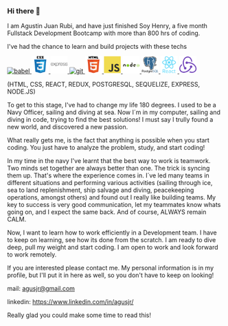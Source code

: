 ### Hi there 👋
I am Agustin Juan Rubi, and have just finished Soy Henry, a five month Fullstack Development Bootcamp with more than 800 hrs of coding.

I've had the chance to learn and build projects with these techs 

<p align="left"> <a href="https://babeljs.io/" target="_blank" rel="noreferrer"> <img src="https://www.vectorlogo.zone/logos/babeljs/babeljs-icon.svg" alt="babel" width="40" height="40"/> </a> <a href="https://www.w3schools.com/css/" target="_blank" rel="noreferrer"> <img src="https://raw.githubusercontent.com/devicons/devicon/master/icons/css3/css3-original-wordmark.svg" alt="css3" width="40" height="40"/> </a> <a href="https://expressjs.com" target="_blank" rel="noreferrer"> <img src="https://raw.githubusercontent.com/devicons/devicon/master/icons/express/express-original-wordmark.svg" alt="express" width="40" height="40"/> </a> <a href="https://git-scm.com/" target="_blank" rel="noreferrer"> <img src="https://www.vectorlogo.zone/logos/git-scm/git-scm-icon.svg" alt="git" width="40" height="40"/> </a> <a href="https://www.w3.org/html/" target="_blank" rel="noreferrer"> <img src="https://raw.githubusercontent.com/devicons/devicon/master/icons/html5/html5-original-wordmark.svg" alt="html5" width="40" height="40"/> </a> <a href="https://developer.mozilla.org/en-US/docs/Web/JavaScript" target="_blank" rel="noreferrer"> <img src="https://raw.githubusercontent.com/devicons/devicon/master/icons/javascript/javascript-original.svg" alt="javascript" width="40" height="40"/> </a> <a href="https://nodejs.org" target="_blank" rel="noreferrer"> <img src="https://raw.githubusercontent.com/devicons/devicon/master/icons/nodejs/nodejs-original-wordmark.svg" alt="nodejs" width="40" height="40"/> </a> <a href="https://www.postgresql.org" target="_blank" rel="noreferrer"> <img src="https://raw.githubusercontent.com/devicons/devicon/master/icons/postgresql/postgresql-original-wordmark.svg" alt="postgresql" width="40" height="40"/> </a> <a href="https://reactjs.org/" target="_blank" rel="noreferrer"> <img src="https://raw.githubusercontent.com/devicons/devicon/master/icons/react/react-original-wordmark.svg" alt="react" width="40" height="40"/> </a> <a href="https://redux.js.org" target="_blank" rel="noreferrer"> <img src="https://raw.githubusercontent.com/devicons/devicon/master/icons/redux/redux-original.svg" alt="redux" width="40" height="40"/> </a> </p>

(HTML, CSS, REACT, REDUX, POSTGRESQL, SEQUELIZE, EXPRESS, NODE.JS)

To get to this stage, I've had to change my life 180 degrees. I used to be a Navy Officer, sailing and diving at sea. Now I´m in my computer, sailing and diving in code, trying to find the best solutions!
I must say I trully found a new world, and discovered a new passion. 

What really gets me, is the fact that anything is possible when you start coding. You just have to analyze the problem, study, and start coding!

In my time in the navy I've learnt that the best way to work is teamwork. Two minds set together are always better than one. 
The trick is syncing them up. That's where the experience comes in. I´ve led many teams in different situations and performing various activities (sailing through ice, sea to land replenishment, ship salvage and diving, peacekeeping operations, amongst others) and found out I really like building teams. My key to success is very good communication, let my teammates know whats going on, and I expect the same back. And of course, ALWAYS remain CALM. 

Now, I want to learn how to work efficiently in a Development team. I have to keep on learning, see how its done from the scratch. I am ready to dive deep, pull my weight and start coding. I am open to work and look forward to work remotely.

If you are interested please contact me. My personal information is in my profile, but I'll put it in here as well, so you don't have to keep on looking!

mail: agusjr@gmail.com

linkedin: https://www.linkedin.com/in/agusjr/

Really glad you could make some time to read this! 






<!--
**Huber01/Huber01** is a ✨ _special_ ✨ repository because its `README.md` (this file) appears on your GitHub profile.

Here are some ideas to get you started:

- 🔭 I’m currently working on ...
- 🌱 I’m currently learning ...
- 👯 I’m looking to collaborate on ...
- 🤔 I’m looking for help with ...
- 💬 Ask me about ...
- 📫 How to reach me: ...
- 😄 Pronouns: ...
- ⚡ Fun fact: ...
-->

